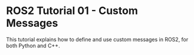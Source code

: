 # ROS2 Tutorial 01 - Custom Messages
This tutorial explains how to define and use custom messages in ROS2, for both Python and C++.
